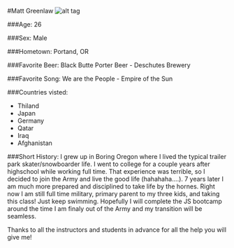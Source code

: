 #Matt Greenlaw
![alt tag](https://lh5.googleusercontent.com/-X8JCoSjBdr0/AAAAAAAAAAI/AAAAAAAAFk4/Y8XHrFMtVvY/s120-c/photo.jpg)

###Age:
26

###Sex:
Male

###Hometown:
Portand, OR

###Favorite Beer:
Black Butte Porter Beer - Deschutes Brewery

###Favorite Song:
We are the People - Empire of the Sun

###Countries visted:
- Thiland
- Japan
- Germany
- Qatar
- Iraq
- Afghanistan

###Short History:
I grew up in Boring Oregon where I lived the typical trailer park skater/snowboarder life. I went to college for a couple years after highschool while working full time. That experience was terrible, so I decided to join the Army and live the good life (hahahaha....). 7 years later I am much more prepared and disciplined to take life by the hornes. Right now I am still full time military, primary parent to my three kids, and taking this class! Just keep swimming. Hopefully I will complete the JS bootcamp around the time I am finaly out of the Army and my transition will be seamless. 

Thanks to all the instructors and students in advance for all the help you will give me!
